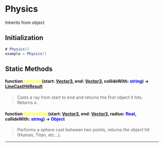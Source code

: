 # Physics
Inherits from object
## Initialization
```csharp
# Physics()
example = Physics()
```
## Static Methods
#### function <span style="color:yellow;">LineCast</span>(start: <span style="color:blue;">[Vector3](../objects/Vector3.md)</span>, end: <span style="color:blue;">[Vector3](../objects/Vector3.md)</span>, collideWith: <span style="color:blue;">string</span>) → <span style="color:blue;">[LineCastHitResult](../objects/LineCastHitResult.md)</span>
> Casts a ray from start to end and returns the first object it hits.             Returns a

#### function <span style="color:yellow;">SphereCast</span>(start: <span style="color:blue;">[Vector3](../objects/Vector3.md)</span>, end: <span style="color:blue;">[Vector3](../objects/Vector3.md)</span>, radius: <span style="color:blue;">float</span>, collideWith: <span style="color:blue;">string</span>) → <span style="color:blue;">Object</span>
> Performs a sphere cast between two points, returns the object hit (Human, Titan, etc...).


---

